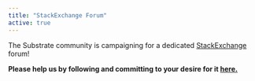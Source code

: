 ```yaml
---
title: "StackExchange Forum"
active: true
---
```


The Substrate community is campaigning for a dedicated [StackExchange](https://area51.stackexchange.com/proposals/126136/substrate-blockchain-framework) forum!

**Please help us by following and committing to your desire for it [here.](https://area51.stackexchange.com/proposals/126136/substrate-blockchain-framework)**
